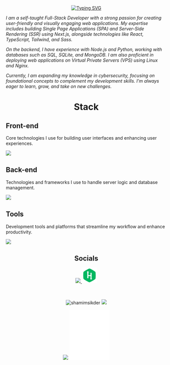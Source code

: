 <div align="center">
	<a href="https://git.io/typing-svg"><img src="https://readme-typing-svg.demolab.com?font=Fira+Code&weight=500&size=30&duration=3000&pause=500&color=2AA889&center=true&vCenter=true&random=false&width=435&lines=Hi+there!;I'm+Federico+Rossi;%E2%9A%9C%EF%B8%8F+FedeHide+%E2%9A%9C%EF%B8%8F;Web+Developer" alt="Typing SVG" /></a>	
</div>


<p><em>
I am a self-taught Full-Stack Developer with a strong passion for creating user-friendly and visually engaging web applications. My expertise includes building Single Page Applications (SPA) and Server-Side Rendering (SSR) using Next.js, alongside technologies like React, TypeScript, Tailwind, and Sass. 

On the backend, I have experience with Node.js and Python, working with databases such as SQL, SQLite, and MongoDB. I am also proficient in deploying web applications on Virtual Private Servers (VPS) using Linux and Nginx.

Currently, I am expanding my knowledge in cybersecurity, focusing on foundational concepts to complement my development skills. I’m always eager to learn, grow, and take on new challenges.
</em></p>

<h1 align="center">Stack</h1>

<h2 align="left">Front-end</h2>
<p>Core technologies I use for building user interfaces and enhancing user experiences.</p>
<div>
	<a href="https://skillicons.dev">
		<img src="https://skillicons.dev/icons?i=html,css,sass,js,ts,react,nextjs,redux,tailwind,bootstrap" />
	</a>
</div>

<h2 align="left">Back-end</h2>
<p>Technologies and frameworks I use to handle server logic and database management.</p>
<div>
	<a href="https://skillicons.dev">
		<img src="https://skillicons.dev/icons?i=py,fastapi,nodejs,mongodb,prisma" />
	</a>
</div>

<h2 align="left">Tools</h2>
<p>Development tools and platforms that streamline my workflow and enhance productivity.</p>
<div>
	<a href="https://skillicons.dev">
		<img src="https://skillicons.dev/icons?i=linux,bash,git,jest,aws,figma" />
	</a>
</div>


<div align="center">
  <h2 align="center">Socials</h2>
  <a href="https://www.linkedin.com/in/fede-hide-4a8209265/" target="_blank">
	  <img src="https://skillicons.dev/icons?i=linkedin" />
  </a>
  <a href="https://www.hackerrank.com/profile/FedeHide" target="_blank">
    <img src="https://raw.githubusercontent.com/FedeHide/FedeHide/main/assets/hackerrank-icon.png" />
  </a>
</div>

<br>
<br>


<p align="center"><img width="45%" src="https://github-readme-streak-stats.herokuapp.com/?user=FedeHide&theme=gotham&show_icons=true" alt="shamimsikder"/>
<img width="45%" src="https://github-readme-stats-ten-gilt.vercel.app/api?username=FedeHide&show_icons=true&theme=gotham"/>
</p>

<p align="center"><img  width="45%" src="https://github-readme-stats-ten-gilt.vercel.app/api/top-langs/?username=FedeHide&theme=gotham"/>
<img width="25%" align="top-center" src="https://raw.githubusercontent.com/FedeHide/fake-portfolio/main/public/assets/fake-portfolio-bg.png" alt="my-logo" />
</p>

